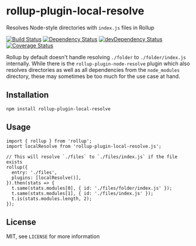 # rollup-plugin-local-resolve
Resolves Node-style directories with `index.js` files in Rollup

[![Build Status](https://travis-ci.org/frostney/rollup-plugin-local-resolve.svg?branch=master)](https://travis-ci.org/frostney/rollup-plugin-local-resolve) [![Dependency Status](https://david-dm.org/frostney/rollup-plugin-local-resolve.svg)](https://david-dm.org/frostney/rollup-plugin-local-resolve) [![devDependency Status](https://david-dm.org/frostney/rollup-plugin-local-resolve/dev-status.svg)](https://david-dm.org/frostney/rollup-plugin-local-resolve#info=devDependencies) [![Coverage Status](https://coveralls.io/repos/github/frostney/rollup-plugin-local-resolve/badge.svg?branch=master)](https://coveralls.io/github/frostney/rollup-plugin-local-resolve?branch=master)

Rollup by default doesn't handle resolving `./folder` to `./folder/index.js` internally. While there is the `rollup-plugin-node-resolve` plugin which also resolves directories as well as all dependencies from the `node_modules` directory, these may sometimes be too much for the use case at hand.

## Installation
```
npm install rollup-plugin-local-resolve
```

## Usage
```
import { rollup } from 'rollup';
import localResolve from 'rollup-plugin-local-resolve.js';

// This will resolve `./files` to `./files/index.js` if the file exists
rollup({
  entry: './files',
  plugins: [localResolve()],
}).then(stats => {
  t.same(stats.modules[0], { id: './files/folder/index.js' });
  t.same(stats.modules[1], { id: './files/index.js' });
  t.is(stats.modules.length, 2);
});
```

## License
MIT, see `LICENSE` for more information
